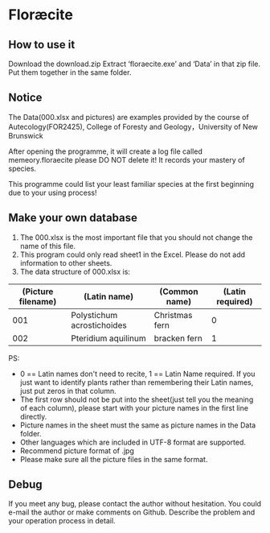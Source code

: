 # Floræcite
## How to use it
Download the download.zip
Extract ‘floraecite.exe’ and ‘Data’ in that zip file. Put them together in the same folder.

## Notice
The Data(000.xlsx and pictures) are examples provided by the course of Autecology(FOR2425), College of Foresty and Geology，University of New Brunswick

After opening the programme, it will create a log file called memeory.floraecite please DO NOT delete it! It records your mastery of species.

This programme could list your least familiar species at the first beginning due to your using process! 

## Make your own database
1. The 000.xlsx is the most important file that you should not change the name of this file.
2. This program could only read sheet1 in the Excel. Please do not add information to other sheets.
3. The data structure of 000.xlsx is:

| (Picture filename) | (Latin name) | (Common name) | (Latin required) |
|------------------|------------|-------------|----------------|
| 001 | Polystichum acrostichoides | Christmas fern | 0 |
| 002 | Pteridium aquilinum | bracken fern | 1 |

PS: 
+ 0 == Latin names don't need to recite, 1 == Latin Name required. If you just want to identify plants rather than remembering their Latin names, just put zeros in that column.
+ The first row should not be put into the sheet(just tell you the meaning of each column), please start with your picture names in the first line directly.
+ Picture names in the sheet must the same as picture names in the Data folder. 
+ Other languages which are included in UTF-8 format are supported.
+ Recommend picture format of .jpg
+ Please make sure all the picture files in the same format.


## Debug
If you meet any bug, please contact the author without hesitation. You could e-mail the author or make comments on Github. Describe the problem and your operation process in detail.
